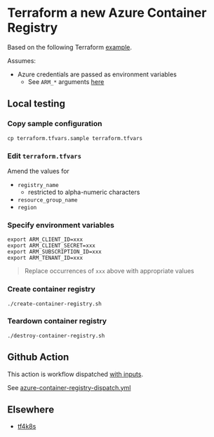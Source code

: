 # Terraform a new Azure Container Registry

Based on the following Terraform [example](https://registry.terraform.io/providers/hashicorp/azurerm/latest/docs/resources/container_registry#example-usage).

Assumes:

* Azure credentials are passed as environment variables
  * See `ARM_*` arguments [here](https://registry.terraform.io/providers/hashicorp/azurerm/latest/docs#argument-reference)


## Local testing

### Copy sample configuration

```
cp terraform.tfvars.sample terraform.tfvars
```

### Edit `terraform.tfvars`

Amend the values for

* `registry_name`
  * restricted to alpha-numeric characters
* `resource_group_name`
* `region`

### Specify environment variables

```
export ARM_CLIENT_ID=xxx
export ARM_CLIENT_SECRET=xxx
export ARM_SUBSCRIPTION_ID=xxx
export ARM_TENANT_ID=xxx
```
> Replace occurrences of `xxx` above with appropriate values

### Create container registry

```
./create-container-registry.sh
```

### Teardown container registry

```
./destroy-container-registry.sh
```


## Github Action

This action is workflow dispatched [with inputs](https://docs.github.com/en/actions/using-workflows/workflow-syntax-for-github-actions#onworkflow_dispatchinputs).

See [azure-container-registry-dispatch.yml](https://github.com/clicktruck/azure-actions/.github/workflows/azure-container-registry-dispatch.yml)


## Elsewhere

* [tf4k8s](https://github.com/pacphi/tf4k8s/tree/master/modules/registry/acr)
